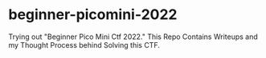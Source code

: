 # beginner-picomini-2022
Trying out "Beginner Pico Mini Ctf 2022." This Repo Contains Writeups and my Thought Process behind Solving this CTF.
